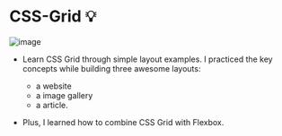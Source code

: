 # CSS-Grid :bulb: 

![image](https://github.com/Hager-elhwarii/CSS-Grid/assets/80959882/057a48bb-9d5b-4426-acf1-6a20cb27384e)

- Learn CSS Grid through simple layout examples. I practiced the key concepts while building three awesome layouts:
  
  - a website
  - a image gallery
  - a article.

- Plus, I learned how to combine CSS Grid with Flexbox.
